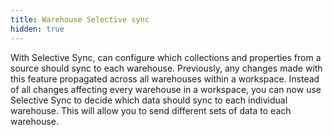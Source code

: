```yaml
---
title: Warehouse Selective sync
hidden: true
---
```


With Selective Sync, can configure which collections and properties from a source should sync to each warehouse. Previously, any changes made with this feature propagated across all warehouses within a workspace. Instead of all changes affecting every warehouse in a workspace, you can now use Selective Sync to decide which data should sync to each individual warehouse. This will allow you to send different sets of data to each warehouse.
